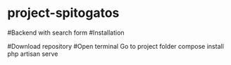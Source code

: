 # project-spitogatos
#Backend with search form
#Installation 

#Download repository
#Open terminal
Go to project folder
compose install
php artisan serve
